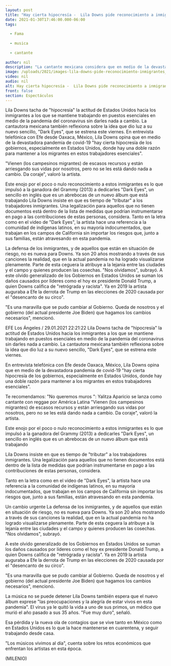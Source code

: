 ```yaml
---
layout: post
title: "Hay cierta hipocresía -  Lila Downs pide reconocimiento a inmigrantes en EU"
date: 2021-01-30T17:46:00.000-06:00
tags:
  
  - Fama
  
  - musica
  
  - cantante
  
author: nil
description: "La cantante mexicana considera que en medio de la devastadora pandemia de covid-19 hay cierta hipocresía hacia los inmigrantes a los que se mantiene trabajando en puestos esenciales en plena pandemia. "
image: /uploads/2021/images-lila-downs-pide-reconocimiento-inmigrantes_0_0_1200_747.jpg
video: nil
audio: nil
alt: Hay cierta hipocresía -  Lila Downs pide reconocimiento a inmigrantes en EU
front: false
section: Espectáculos
---
```


Lila Downs tacha de "hipocresía" la actitud de Estados Unidos hacia los inmigrantes a los que se mantiene trabajando en puestos esenciales en medio de la pandemia del coronavirus sin darles nada a cambio. La cantautora mexicana también reflexiona sobre la idea que dio luz a su nuevo sencillo, "Dark Eyes", que se estrena este viernes. En entrevista telefónica con Efe desde Oaxaca, México, Lila Downs opina que en medio de la devastadora pandemia de covid-19 "hay cierta hipocresía de los gobiernos, especialmente en Estados Unidos, donde hay una doble razón para mantener a los migrantes en estos trabajadores esenciales". 

"Vienen (los campesinos migrantes) de escasos recursos y están arriesgando sus vidas por nosotros, pero no se les está dando nada a cambio. Da coraje", valoró la artista. 

Este enojo por el poco o nulo reconocimiento a estos inmigrantes es lo que impulsó a la ganadora del Grammy (2013) a dedicarles "Dark Eyes", un sencillo en inglés que es un abrebocas de un nuevo álbum que está trabajando Lila Downs insiste en que es tiempo de "tributar" a los trabajadores inmigrantes. Una legalización para aquellos que no tienen documentos está dentro de la lista de medidas que podrían instrumentarse en pago a las contribuciones de estas personas, considera. Tanto en la letra como en el video de "Dark Eyes", la artista hace una referencia a la comunidad de indígenas latinos, en su mayoría indocumentados, que trabajan en los campos de California sin importar los riesgos que, junto a sus familias, están atravesando en esta pandemia. 

La defensa de los inmigrantes, y de aquellos que están en situación de riesgo, no es nueva para Downs. Ya son 20 años mostrando a través de sus canciones la realidad, que en la actual pandemia no ha logrado visualizarse plenamente. Parte de esta ceguera la atribuye a la lejanía entre las ciudades y el campo y quienes producen las cosechas. "Nos olvidamos", subrayó. A este olvido generalizado de los Gobiernos en Estados Unidos se suman los daños causados por líderes como el hoy ex presidente Donald Trump, a quien Downs califica de "retrógrada y racista". Ya en 2019 la artista auguraba a Efe la derrota de Trump en las elecciones de 2020 causada por el "desencanto de su circo". 

"Es una maravilla que se pudo cambiar al Gobierno. Queda de nosotros y el gobierno (del actual presidente Joe Biden) que hagamos los cambios necesarios", mencionó.



EFE
Los Ángeles / 29.01.2021 22:21:22
Lila Downs tacha de "hipocresía" la actitud de Estados Unidos hacia los inmigrantes a los que se mantiene trabajando en puestos esenciales en medio de la pandemia del coronavirus sin darles nada a cambio. La cantautora mexicana también reflexiona sobre la idea que dio luz a su nuevo sencillo, "Dark Eyes", que se estrena este viernes.

En entrevista telefónica con Efe desde Oaxaca, México, Lila Downs opina que en medio de la devastadora pandemia de covid-19 "hay cierta hipocresía de los gobiernos, especialmente en Estados Unidos, donde hay una doble razón para mantener a los migrantes en estos trabajadores esenciales".

Te recomendamos: "No queremos muros ": Yalitza Aparicio se lanza como cantante con reggae por América Latina
"Vienen (los campesinos migrantes) de escasos recursos y están arriesgando sus vidas por nosotros, pero no se les está dando nada a cambio. Da coraje", valoró la artista.

Este enojo por el poco o nulo reconocimiento a estos inmigrantes es lo que impulsó a la ganadora del Grammy (2013) a dedicarles "Dark Eyes", un sencillo en inglés que es un abrebocas de un nuevo álbum que está trabajando

Lila Downs insiste en que es tiempo de "tributar" a los trabajadores inmigrantes. Una legalización para aquellos que no tienen documentos está dentro de la lista de medidas que podrían instrumentarse en pago a las contribuciones de estas personas, considera.

Tanto en la letra como en el video de "Dark Eyes", la artista hace una referencia a la comunidad de indígenas latinos, en su mayoría indocumentados, que trabajan en los campos de California sin importar los riesgos que, junto a sus familias, están atravesando en esta pandemia. 


Un cambio urgente
La defensa de los inmigrantes, y de aquellos que están en situación de riesgo, no es nueva para Downs. Ya son 20 años mostrando a través de sus canciones la realidad, que en la actual pandemia no ha logrado visualizarse plenamente. Parte de esta ceguera la atribuye a la lejanía entre las ciudades y el campo y quienes producen las cosechas. "Nos olvidamos", subrayó.

A este olvido generalizado de los Gobiernos en Estados Unidos se suman los daños causados por líderes como el hoy ex presidente Donald Trump, a quien Downs califica de "retrógrada y racista". Ya en 2019 la artista auguraba a Efe la derrota de Trump en las elecciones de 2020 causada por el "desencanto de su circo".

"Es una maravilla que se pudo cambiar al Gobierno. Queda de nosotros y el gobierno (del actual presidente Joe Biden) que hagamos los cambios necesarios", mencionó. 

La música no se puede detener
Lila Downs también espera que el nuevo álbum exprese "las preocupaciones y la alegría de estar vivos en esta pandemia". El virus ya le quitó la vida a uno de sus primos, un médico que murió el año pasado a sus 35 años. "Fue muy duro", señaló.

Esa pérdida y la nueva ola de contagios que se vive tanto en México como en Estados Unidos es lo que la hace mantenerse en cuarentena, y seguir trabajando desde casa.

"Los músicos vivimos al día", cuenta sobre los retos económicos que enfrentan los artistas en esta época.

(MILENIO)